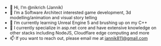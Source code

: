 - 👋 Hi, I’m @nikrich (Jannik)
- 👀 I’m a Software Architect interested game development, 3d modelling/animation and visual story telling
- 🌱 I’m currently learning Unreal Engine 5 and brushing up on my C++
- 💞️ I currently specialize in asp.net core and have extensive knowledge on other stacks including NodeJS, Cloudflare edge computing and more
- 📫 If you want to reach out, please email me at jannik811@gmail.com

<!---
nikrich/nikrich is a ✨ special ✨ repository because its `README.md` (this file) appears on your GitHub profile.
You can click the Preview link to take a look at your changes.
--->
